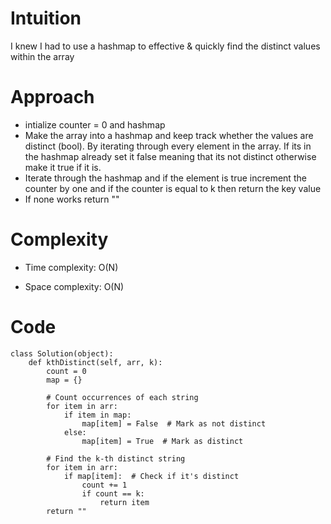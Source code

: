 # Intuition
<!-- Describe your first thoughts on how to solve this problem. -->
I knew I had to use a hashmap to effective & quickly find the distinct values within the array

# Approach
<!-- Describe your approach to solving the problem. -->
* intialize counter = 0 and hashmap
* Make the array into a hashmap and keep track whether the values are distinct (bool). By iterating through every element in the array. If its in the hashmap already set it false meaning that its not distinct otherwise make it true if it is.
* Iterate through the hashmap and if the element is true increment the counter by one and if the counter is equal to k then return the key value
* If none works return ""


# Complexity
- Time complexity: O(N)
<!-- Add your time complexity here, e.g. $$O(n)$$ -->

- Space complexity: O(N)
<!-- Add your space complexity here, e.g. $$O(n)$$ -->

# Code
```
class Solution(object):
    def kthDistinct(self, arr, k):
        count = 0
        map = {}

        # Count occurrences of each string
        for item in arr:
            if item in map:
                map[item] = False  # Mark as not distinct
            else:
                map[item] = True  # Mark as distinct

        # Find the k-th distinct string
        for item in arr:
            if map[item]:  # Check if it's distinct
                count += 1
                if count == k:
                    return item
        return ""




        
```